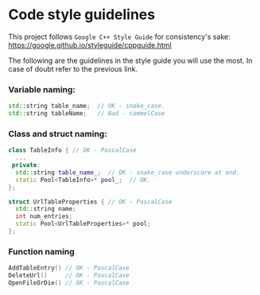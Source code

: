 # Code style guidelines

This project follows `Google C++ Style Guide` for consistency's sake: https://google.github.io/styleguide/cppguide.html

The following are the guidelines in the style guide you will use the most. In case of doubt refer to the previous link.
### Variable naming:
```cpp
std::string table_name;  // OK - snake_case.
std::string tableName;   // Bad - cammelCase
```

### Class and struct naming:
```cpp
class TableInfo { // OK - PascalCase
  ...
 private:
  std::string table_name_;  // OK - snake_case underscore at end.
  static Pool<TableInfo>* pool_;  // OK.
};

struct UrlTableProperties { // OK - PascalCase
  std::string name;
  int num_entries;
  static Pool<UrlTableProperties>* pool;
};
```

### Function naming
```cpp
AddTableEntry() // OK - PascalCase
DeleteUrl()     // OK - PascalCase
OpenFileOrDie() // OK - PascalCase
```
